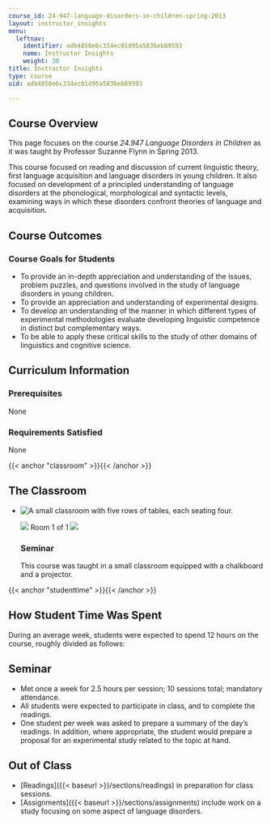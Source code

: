 ```yaml
---
course_id: 24-947-language-disorders-in-children-spring-2013
layout: instructor_insights
menu:
  leftnav:
    identifier: adb4850e6c334ec01d95a5836eb89593
    name: Instructor Insights
    weight: 30
title: Instructor Insights
type: course
uid: adb4850e6c334ec01d95a5836eb89593

---
```


Course Overview
---------------

This page focuses on the course _24.947 Language Disorders in Children_ as it was taught by Professor Suzanne Flynn in Spring 2013.

This course focused on reading and discussion of current linguistic theory, first language acquisition and language disorders in young children. It also focused on development of a principled understanding of language disorders at the phonological, morphological and syntactic levels, examining ways in which these disorders confront theories of language and acquisition.

Course Outcomes
---------------

### Course Goals for Students

*   To provide an in-depth appreciation and understanding of the issues, problem puzzles, and questions involved in the study of language disorders in young children.
*   To provide an appreciation and understanding of experimental designs.
*   To develop an understanding of the manner in which different types of experimental methodologies evaluate developing linguistic competence in distinct but complementary ways.
*   To be able to apply these critical skills to the study of other domains of linguistics and cognitive science.

Curriculum Information
----------------------

### Prerequisites

None

### Requirements Satisfied

None

{{< anchor "classroom" >}}{{< /anchor >}}

The Classroom
-------------

*   ![A small classroom with five rows of tables, each seating four.](/coursemedia/24-947-language-disorders-in-children-spring-2013/4e7bd28560b7fa89e6aab0cbf952528d_24-947_classroom-1.jpg)
    
    ![](/images/educator/classroom_prev_dim.png) Room 1 of 1 ![](/images/educator/classroom_next_dim.png)
    
    ### Seminar
    
    This course was taught in a small classroom equipped with a chalkboard and a projector.
    

{{< anchor "studenttime" >}}{{< /anchor >}}

How Student Time Was Spent
--------------------------

During an average week, students were expected to spend 12 hours on the course, roughly divided as follows:

Seminar
-------

*   Met once a week for 2.5 hours per session; 10 sessions total; mandatory attendance.
*   All students were expected to participate in class, and to complete the readings.
*   One student per week was asked to prepare a summary of the day’s readings. In addition, where appropriate, the student would prepare a proposal for an experimental study related to the topic at hand.

Out of Class
------------

*   [Readings]({{< baseurl >}}/sections/readings) in preparation for class sessions.
*   [Assignments]({{< baseurl >}}/sections/assignments) include work on a study focusing on some aspect of language disorders.